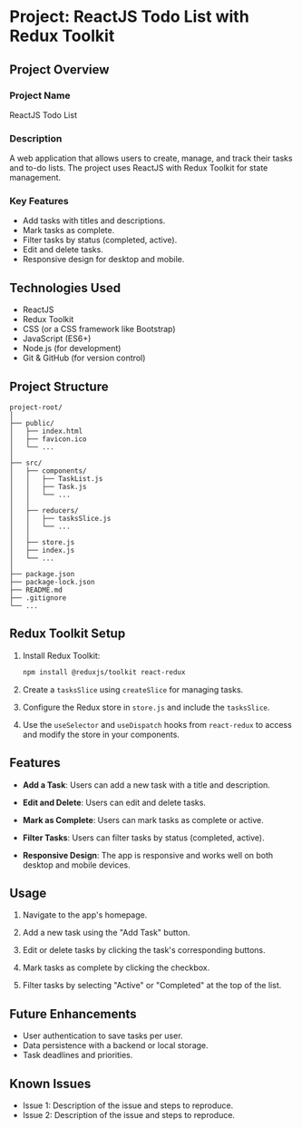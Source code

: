 # Project: ReactJS Todo List with Redux Toolkit

## Project Overview

### Project Name
ReactJS Todo List

### Description
A web application that allows users to create, manage, and track their tasks and to-do lists. The project uses ReactJS with Redux Toolkit for state management.

### Key Features
- Add tasks with titles and descriptions.
- Mark tasks as complete.
- Filter tasks by status (completed, active).
- Edit and delete tasks.
- Responsive design for desktop and mobile.

## Technologies Used

- ReactJS
- Redux Toolkit
- CSS (or a CSS framework like Bootstrap)
- JavaScript (ES6+)
- Node.js (for development)
- Git & GitHub (for version control)

## Project Structure

```
project-root/
│
├── public/
│   ├── index.html
│   ├── favicon.ico
│   └── ...
│
├── src/
│   ├── components/
│   │   ├── TaskList.js
│   │   ├── Task.js
│   │   └── ...
│   │
│   ├── reducers/
│   │   ├── tasksSlice.js
│   │   └── ...
│   │
│   ├── store.js
│   ├── index.js
│   └── ...
│
├── package.json
├── package-lock.json
├── README.md
├── .gitignore
└── ...
```


## Redux Toolkit Setup

1. Install Redux Toolkit:

   ```bash
   npm install @reduxjs/toolkit react-redux
   ```

2. Create a `tasksSlice` using `createSlice` for managing tasks.

3. Configure the Redux store in `store.js` and include the `tasksSlice`.

4. Use the `useSelector` and `useDispatch` hooks from `react-redux` to access and modify the store in your components.

## Features

- **Add a Task**: Users can add a new task with a title and description.

- **Edit and Delete**: Users can edit and delete tasks.

- **Mark as Complete**: Users can mark tasks as complete or active.

- **Filter Tasks**: Users can filter tasks by status (completed, active).

- **Responsive Design**: The app is responsive and works well on both desktop and mobile devices.

## Usage

1. Navigate to the app's homepage.

2. Add a new task using the "Add Task" button.

3. Edit or delete tasks by clicking the task's corresponding buttons.

4. Mark tasks as complete by clicking the checkbox.

5. Filter tasks by selecting "Active" or "Completed" at the top of the list.

## Future Enhancements

- User authentication to save tasks per user.
- Data persistence with a backend or local storage.
- Task deadlines and priorities.

## Known Issues

- Issue 1: Description of the issue and steps to reproduce.
- Issue 2: Description of the issue and steps to reproduce.
